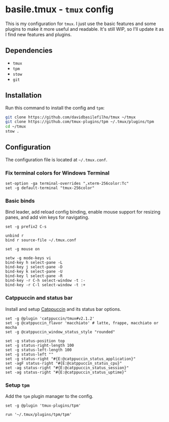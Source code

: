 



# basile.tmux - `tmux` config

This is my configuration for `tmux`. I just use the basic features and some plugins to make it more useful and readable. It's still WIP, so I'll update it as I find new features and plugins.


## Dependencies

- `tmux`
- `tpm`
- `stow`
- `git`


## Installation

Run this command to install the config and `tpm`:

```bash
git clone https://github.com/davidbasilefilho/tmux ~/tmux
git clone https://github.com/tmux-plugins/tpm ~/.tmux/plugins/tpm
cd ~/tmux
stow .
```


## Configuration

The configuration file is located at `~/.tmux.conf`.


### Fix terminal colors for Windows Terminal

```tmux
set-option -ga terminal-overrides ",xterm-256color:Tc"
set -g default-terminal "tmux-256color"
```


### Basic binds

Bind leader, add reload config binding, enable mouse support for resizing panes, and add vim keys for navigating.

```tmux
set -g prefix2 C-s

unbind r
bind r source-file ~/.tmux.conf

set -g mouse on

setw -g mode-keys vi
bind-key h select-pane -L
bind-key j select-pane -D
bind-key k select-pane -U
bind-key l select-pane -R
bind-key -r C-h select-window -t :-
bind-key -r C-l select-window -t :+
```


### Catppuccin and status bar

Install and setup [Catppuccin](https://catppuccin.com/) and its status bar options.

```tmux
set -g @plugin 'catppuccin/tmux#v2.1.2'
set -g @catppuccin_flavor 'macchiato' # latte, frappe, macchiato or mocha
set -g @catppuccin_window_status_style "rounded"

set -g status-position top
set -g status-right-length 100
set -g status-left-length 100
set -g status-left ""
set -g status-right "#{E:@catppuccin_status_application}"
set -agF status-right "#{E:@catppuccin_status_cpu}"
set -ag status-right "#{E:@catppuccin_status_session}"
set -ag status-right "#{E:@catppuccin_status_uptime}"
```


### Setup `tpm`

Add the `tpm` plugin manager to the config.

```tmux
set -g @plugin 'tmux-plugins/tpm'

run '~/.tmux/plugins/tpm/tpm'
```
